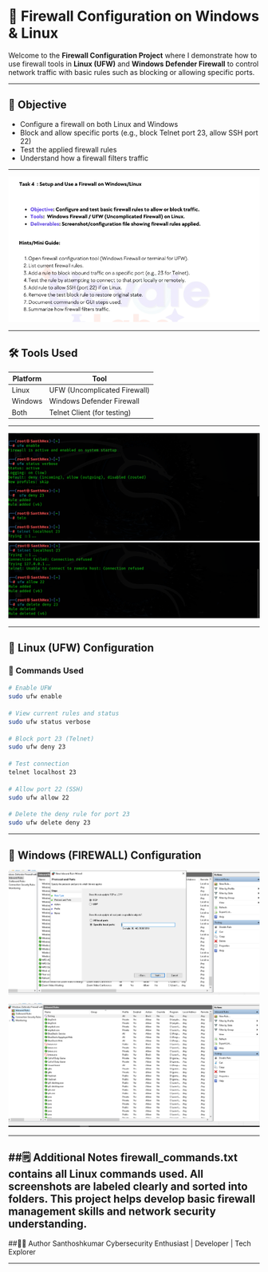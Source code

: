 # 🔐 Firewall Configuration on Windows & Linux

Welcome to the **Firewall Configuration Project** where I demonstrate how to use firewall tools in **Linux (UFW)** and **Windows Defender Firewall** to control network traffic with basic rules such as blocking or allowing specific ports.

---

## 🎯 Objective

- Configure a firewall on both Linux and Windows
- Block and allow specific ports (e.g., block Telnet port 23, allow SSH port 22)
- Test the applied firewall rules
- Understand how a firewall filters traffic

---

![img alt](https://github.com/santhosheyzz/Firewall-Configuration-Windows-Linux/blob/ff5c8eb27a2e46551fc7be2cb0ca8b1f3d60670a/Task%204%20question.png)

---

## 🛠 Tools Used

| Platform | Tool                         |
|----------|------------------------------|
| Linux    | UFW (Uncomplicated Firewall) |
| Windows  | Windows Defender Firewall    |
| Both     | Telnet Client (for testing)  |

---


![img alt](https://github.com/santhosheyzz/Firewall-Configuration-Windows-Linux/blob/ff5c8eb27a2e46551fc7be2cb0ca8b1f3d60670a/linux/Firewall%20Activate.png)
![img alt](https://github.com/santhosheyzz/Firewall-Configuration-Windows-Linux/blob/ff5c8eb27a2e46551fc7be2cb0ca8b1f3d60670a/linux/Rules%20Upgrade.png)


---
## 🐧 Linux (UFW) Configuration

### 🔸 Commands Used

```bash
# Enable UFW
sudo ufw enable

# View current rules and status
sudo ufw status verbose

# Block port 23 (Telnet)
sudo ufw deny 23

# Test connection
telnet localhost 23

# Allow port 22 (SSH)
sudo ufw allow 22

# Delete the deny rule for port 23
sudo ufw delete deny 23
```
---
## 🐧 Windows (FIREWALL) Configuration

![img alt](https://github.com/santhosheyzz/Firewall-Configuration-Windows-Linux/blob/ff5c8eb27a2e46551fc7be2cb0ca8b1f3d60670a/Windows/Windows%20Block%20the%20port.png)

![img alt](https://github.com/santhosheyzz/Firewall-Configuration-Windows-Linux/blob/ff5c8eb27a2e46551fc7be2cb0ca8b1f3d60670a/Windows/Windows%20Firewall.png)

---
##🗒️ Additional Notes
  firewall_commands.txt contains all Linux commands used.
  All screenshots are labeled clearly and sorted into folders.
  This project helps develop basic firewall management skills and network security understanding.
---
##👨‍💻 Author
Santhoshkumar
Cybersecurity Enthusiast | Developer | Tech Explorer

---
